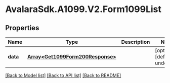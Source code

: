 # AvalaraSdk.A1099.V2.Form1099List

## Properties

Name | Type | Description | Notes
------------ | ------------- | ------------- | -------------
**data** | [**Array&lt;Get1099Form200Response&gt;**](Get1099Form200Response.md) |  | [optional] [default to undefined]

[[Back to Model list]](../../../README.md#documentation-for-models) [[Back to API list]](../../../README.md#documentation-for-api-endpoints) [[Back to README]](../../../README.md)

